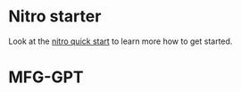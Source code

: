 # Nitro starter

Look at the [nitro quick start](https://nitro.unjs.io/guide#quick-start) to learn more how to get started.
# MFG-GPT
